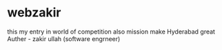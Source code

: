 # webzakir
this my entry in world of competition also mission make Hyderabad great 
<br>
Auther - zakir ullah (software engrneer)

